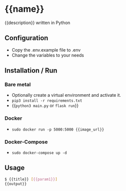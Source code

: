 # {{name}}
{{description}} written in Python

## Configuration
* Copy the .env.example file to .env
* Change the variables to your needs

## Installation / Run
### Bare metal
 * Optionally create a virtual environment and activate it.
 * `pip3 install -r requirements.txt`
 * {{`python3 main.py` or `flask run`}}

### Docker
 * `sudo docker run -p 5000:5000 {{image_url}}`

### Docker-Compose
 * `sudo docker-compose up -d`

## Usage
```bash
$ {{title}} [{{param1}}]
{{output}}
```
